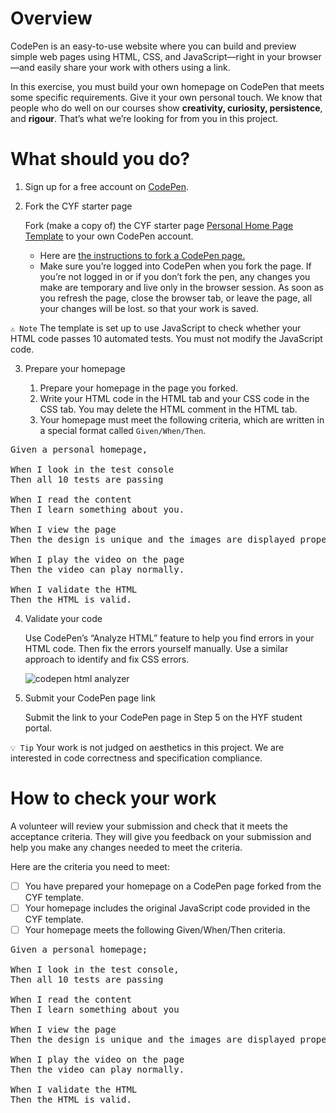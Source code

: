 # Overview
CodePen is an easy-to-use website where you can build and preview simple web pages using HTML, CSS, and JavaScript—right in your browser—and easily share your work with others using a link.

In this exercise, you must build your own homepage on CodePen that meets some specific requirements. Give it your own personal touch. We know that people who do well on our courses show **creativity, curiosity, persistence**, and **rigour**. That’s what we’re looking for from you in this project.


# What should you do? 
1. Sign up for a free account on [CodePen](https://codepen.io/).
2. Fork the CYF starter page
   
   Fork (make a copy of) the CYF starter page [Personal Home Page Template](https://codepen.io/IntroToTech/pen/PomeEod) to your own CodePen account.
    
   - Here are [the instructions to fork a CodePen page.](https://blog.codepen.io/documentation/forks/)
   - Make sure you’re logged into CodePen when you fork the page. If you’re not logged in or if you don’t fork the pen, any changes you make are temporary and live only in the browser session. As soon as you refresh the page, close the browser tab, or leave the page, all your changes will be lost. so that your work is saved.

```⚠️ Note``` The template is set up to use JavaScript to check whether your HTML code passes 10 automated tests.
You must not modify the JavaScript code.

3. Prepare your homepage

    1. Prepare your homepage in the page you forked. 
    2. Write your HTML code in the HTML tab and your CSS code in the CSS tab. You may delete the HTML comment in the HTML tab.
    3. Your homepage must meet the following criteria, which are written in a special format called `Given/When/Then`.
   

<pre>Given a personal homepage,

When I look in the test console
Then all 10 tests are passing

When I read the content 
Then I learn something about you. 

When I view the page 
Then the design is unique and the images are displayed properly 

When I play the video on the page 
Then the video can play normally.

When I validate the HTML 
Then the HTML is valid. </pre>

4. Validate your code

    Use CodePen’s “Analyze HTML” feature to help you find errors in your HTML code. Then fix the errors yourself manually. Use a similar approach to identify and fix CSS errors.

     ![codepen html analyzer](/recources/codepen-html-analyzer.png "Codepen Html Analyzer")

5. Submit your CodePen page link

    Submit the link to your CodePen page in Step 5 on the HYF student portal. 

`💡 Tip` Your work is not judged on aesthetics in this project. We are interested in code correctness and specification compliance.

# How to check your work 
A volunteer will review your submission and check that it meets the acceptance criteria. They will give you feedback on your submission and help you make any changes needed to meet the criteria.

Here are the criteria you need to meet:

- [ ] You have prepared your homepage on a CodePen page forked from the CYF template.
- [ ] Your homepage includes the original JavaScript code provided in the CYF template.
- [ ] Your homepage meets the following Given/When/Then criteria.

<pre>Given a personal homepage;  

When I look in the test console, 
Then all 10 tests are passing 

When I read the content
Then I learn something about you

When I view the page 
Then the design is unique and the images are displayed properly 

When I play the video on the page 
Then the video can play normally.

When I validate the HTML 
Then the HTML is valid. </pre>